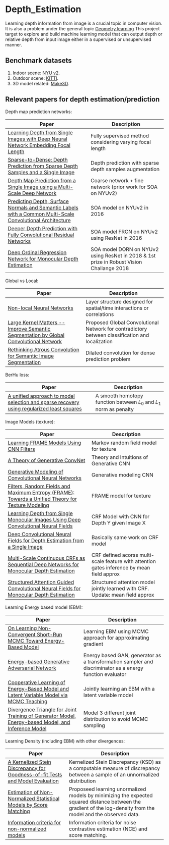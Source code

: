 # Depth_Estimation

Learning depth information from image is a crucial topic in computer vision.  It is also a problem under the general topic [Geometry learning](http://geometricdeeplearning.com/)  This project target to explore and build machine learning model that can output depth or relative depth from input image either in a supervised or unsupervised manner.


## Benchmark datasets
1. Indoor scene: [NYU v2](https://cs.nyu.edu/~silberman/datasets/nyu_depth_v2.html).
2. Outdoor scene: [KITTI](http://www.cvlibs.net/datasets/kitti/eval_depth_all.php).
3. 3D model related: [Make3D](http://make3d.cs.cornell.edu/data.html).

## Relevant papers for depth estimation/prediction

Depth map prediction networks:

| Paper | Description |
| --- | --- |
| [Learning Depth from Single Images with Deep Neural Network Embedding Focal Length](https://arxiv.org/abs/1803.10039) | Fully supervised method considering varying focal length |
| [Sparse-to-Dense: Depth Prediction from Sparse Depth Samples and a Single Image](https://arxiv.org/abs/1709.07492) | Depth prediction with sparse depth samples augmentation |
| [Depth Map Prediction from a Single Image using a Multi-Scale Deep Network](https://arxiv.org/abs/1406.2283) | Coarse network + fine network (prior work for SOA on NYUv2) |
| [Predicting Depth, Surface Normals and Semantic Labels with a Common Multi-Scale Convolutional Architecture](https://arxiv.org/abs/1411.4734) | SOA model on NYUv2 in 2016|
| [Deeper Depth Prediction with Fully Convolutional Residual Networks](https://arxiv.org/abs/1606.00373) | SOA model FRCN on NYUv2 using ResNet in 2016 |
| [Deep Ordinal Regression Network for Monocular Depth Estimation](https://arxiv.org/abs/1806.02446) | SOA model DORN on NYUv2 using ResNet in 2018 & 1st prize in Robust Vision Challange 2018 |

Global vs Local:

| Paper | Description |
| --- | --- |
| [Non-local Neural Networks](https://arxiv.org/abs/1711.07971) | Layer structure designed for spatial/time interactions or correlations |
| [Large Kernel Matters -- Improve Semantic Segmentation by Global Convolutional Network](https://arxiv.org/abs/1703.02719) | Proposed Global Convolutional Network for contradictory between classification and localization |
|[Rethinking Atrous Convolution for Semantic Image Segmentation](https://arxiv.org/abs/1706.05587)|Dilated convolution for dense prediction problem|



BerHu loss:

| Paper | Description |
| --- | --- |
| [A unified approach to model selection and sparse recovery using regularized least squares](https://arxiv.org/abs/0905.3573) | A smooth homotopy function between $L_0$ and $L_1$ norm as penalty |


Image Models (texture):

| Paper | Description |
| --- | --- |
| [Learning FRAME Models Using CNN Filters](https://arxiv.org/abs/1509.08379) | Markov random field model for texture|
|[A Theory of Generative ConvNet](https://arxiv.org/abs/1602.03264)|Theory and Intuitions of Generative CNN|
|[Generative Modeling of Convolutional Neural Networks](https://arxiv.org/abs/1412.6296)|Generative modeling CNN|
|[Filters, Random Fields and Maximum Entropy (FRAME): Towards a Unified Theory for Texture Modeling](https://link.springer.com/article/10.1023/A:1007925832420)|FRAME model for texture|
|[Learning Depth from Single Monocular Images Using Deep Convolutional Neural Fields](https://arxiv.org/abs/1502.07411)|CRF Model with CNN for Depth Y given Image X|
|[Deep Convolutional Neural Fields for Depth Estimation from a Single Image](https://arxiv.org/abs/1411.6387)|Basically same work on CRF model|
|[Multi-Scale Continuous CRFs as Sequential Deep Networks for Monocular Depth Estimation](https://arxiv.org/abs/1704.02157)|CRF defined acorss multi-scale feature with attention gates inference by mean field approx|
|[Structured Attention Guided Convolutional Neural Fields for Monocular Depth Estimation](https://arxiv.org/abs/1803.11029)|Structured attention model jointly learned with CRF. Update: mean field approx|

Learning Energy based model (EBM):

| Paper | Description |
| --- | --- |
| [On Learning Non-Convergent Short-Run MCMC Toward Energy-Based Model](https://arxiv.org/abs/1904.09770) |Learning EBM using MCMC approach for approximating gradient|
|[Energy-based Generative Adversarial Network](https://arxiv.org/abs/1609.03126)|Energy based GAN, generator as a transformation sampler and discriminator as a energy function evaluator|
|[Cooperative Learning of Energy-Based Model and Latent Variable Model via MCMC Teaching](http://www.stat.ucla.edu/~ywu/CoopNets/doc/CoopNets_AAAI.pdf)|Jointly learning an EBM with a latent variable model|
|[Divergence Triangle for Joint Training of Generator Model, Energy-based Model, and Inference Model](https://arxiv.org/pdf/1812.10907.pdf)|Model 3 different joint distribution to avoid MCMC sampling|


Learning Density (including EBM) with other divergences:

| Paper | Description |
| --- | --- |
| [A Kernelized Stein Discrepancy for Goodness-of-fit Tests and Model Evaluation](https://arxiv.org/abs/1602.03253) |Kernelized Stein Discrepancy (KSD) as a computable measure of discrepancy between a sample of an unnormalized distribution|
|[Estimation of Non-Normalized Statistical Models by Score Matching](http://www.jmlr.org/papers/v6/hyvarinen05a.html)|Proposeed learning unormalized models by minimizing the expected squared distance between the gradient of the log-density from the model and the observed data.|
|[Information criteria for non-normalized models](https://arxiv.org/abs/1905.05976)|Information criteria for noise contrastive estimation (NCE) and score matching.|
